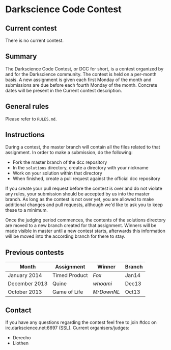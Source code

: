 # Darkscience Code Contest

## Current contest
There is no current contest.

## Summary

The Darkscience Code Contest, or DCC for short, is a contest organized by and
for the Darkscience community. The contest is held on a per-month basis. A new
assignment is given each first Monday of the month and submissions are due
before each fourth Monday of the month. Concrete dates will be present in the
Current contest description.

## General rules
Please refer to `RULES.md`.

## Instructions
During a contest, the master branch will contain all the files related to that
assignment. In order to make a submission, do the following:

   - Fork the master branch of the dcc repository
   - In the `solutions` directory, create a directory with your nickname
   - Work on your solution within that directory
   - When finished, create a pull request against the official dcc repository

If you create your pull request before the contest is over and do not violate
any rules, your submission should be accepted by us into the master branch. As
long as the contest is not over yet, you are allowed to make additional changes
and pull requests, although we'd like to ask you to keep these to a minimum.

Once the judging period commences, the contents of the solutions directory are
moved to a new branch created for that assignment. Winners will be made visible
in master until a new contest starts, afterwards this information will be moved
into the according branch for there to stay.

## Previous contests
Month         | Assignment    | Winner     | Branch
--------------|---------------|------------|-------
January 2014  | Timed Product | *Fox*      | Jan14
December 2013 | Quine         | *whoami*   | Dec13
October 2013  | Game of Life  | *MrDownNL* | Oct13

## Contact
If you have any questions regarding the contest feel free to join #dcc on
irc.darkscience.net:6697 (SSL). Current organisers/judges:

   - Derecho
   - Liothen
